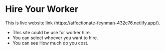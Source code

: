 # Hire Your Worker

This is live website link (https://affectionate-feynman-432c76.netlify.app/).

* This site could be use for worker hire.
* You can select whoever you want to hire.
* You can see How much do you cost.


